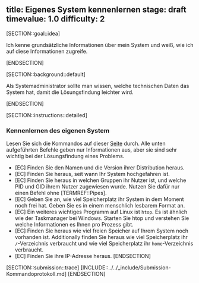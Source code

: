 title: Eigenes System kennenlernen
stage: draft
timevalue: 1.0
difficulty: 2
---

[SECTION::goal::idea]

Ich kenne grundsätzliche Informationen über mein System und weiß, wie ich auf diese Informationen zugreife.

[ENDSECTION]

[SECTION::background::default]

Als Systemadministrator sollte man wissen, welche technischen Daten das System hat, damit die Lösungsfindung leichter wird.

[ENDSECTION]

[SECTION::instructions::detailed]
### Kennenlernen des eigenen System

Lesen Sie sich die Kommandos auf dieser [Seite](https://www.cyberciti.biz/open-source/linux-commands-to-know-the-system/) durch.
Alle unten aufgeführten Befehle geben nur Informationen aus, aber sie sind sehr wichtig bei der Lösungsfindung eines Problems.

- [EC] Finden Sie den Namen und die Version ihrer Distribution heraus.
- [EC] Finden Sie heraus, seit wann Ihr System hochgefahren ist.
- [EC] Finden Sie heraus in welchen Gruppen ihr Nutzer ist, und welche PID und GID ihrem Nutzer zugewiesen wurde. Nutzen Sie dafür nur einen Befehl ohne [TERMREF::Pipes].
- [EC] Geben Sie an, wie viel Speicherplatz ihr System in dem Moment noch frei hat. Geben Sie es in einem menschlich lesbarem Format an.
- [EC] Ein weiteres wichtiges Programm auf Linux ist `htop`. Es ist ähnlich wie der Taskmanager bei Windows. Starten Sie htop und verstehen Sie welche Informationen es Ihnen pro Prozess gibt.
- [EC] Finden Sie heraus wie viel freien Speicher auf Ihrem System noch vorhanden ist. Additionally finden Sie heraus wie viel Speicherplatz ihr `/`-Verzeichnis verbraucht und wie viel Speicherplatz ihr `home`-Verzeichnis verbraucht.
- [EC] Finden Sie ihre IP-Adresse heraus.
[ENDSECTION]

[SECTION::submission::trace]
[INCLUDE::../../_include/Submission-Kommandoprotokoll.md]
[ENDSECTION]